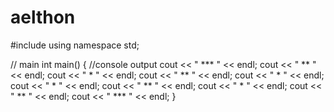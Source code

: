 # aelthon
#include <iostream>
using namespace std;

// main
int main()
{
	//console output
	cout << " *** " << endl;
	cout << " ** " << endl;
	cout << " * " << endl;
	cout << " ** " << endl;
	cout << " * " << endl;
	cout << " * " << endl;
	cout << " ** " << endl;
	cout << " * " << endl;
	cout << " ** " << endl;
	cout << " *** " << endl;
}
